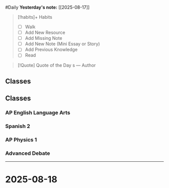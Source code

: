 #Daily
**Yesterday's note:** [[2025-08-17]]

> [!habits]+ Habits 
>- [ ] Walk 
>- [ ] Add New Resource
> - [ ] Add Missing Note
> - [ ] Add New Note (Mini Essay or Story)
> - [ ] Add Previous Knowledge  
> - [ ] Read

> [!Quote]  Quote of the Day
> s
> — Author

## Classes 
## Classes 

### AP English Language Arts 

### Spanish 2 

### AP Physics 1 

### Advanced Debate 


<hr>

# 2025-08-18



